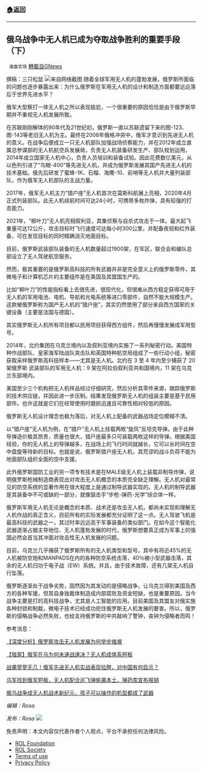 ###  [:house:返回](README.md)
---


## 俄乌战争中无人机已成为夺取战争胜利的重要手段（下）
` 澳喜农场` [轉載自GNews](https://gnews.org/zh-hans/2454561/)

撰稿：三只松鼠
 ![](https://assets.gnews.org/wp-content/uploads/2022/05/3-9.png)来自网络截图 
随着全球军用无人机的蓬勃发展，俄罗斯所面临的问题也逐步暴露出来：为什么俄罗斯在军用无人机的设计和制造方面都要远远落后于世界先进水平？
 
俄军大型察打一体无人机之所以表现尴尬，一个很重要的原因恰恰是由于俄罗斯早期并不重视无人机发展所致。
 
在苏联刚刚解体的90年代及21世纪初，俄罗斯一直以苏联遗留下来的图-123、图-143等老旧无人机为主。最终在2008年俄格冲突中，俄军才意识到先进无人机的意义。在战争后便成立一只无人机部队加强战场侦察能力，并在2012年成立直属总参谋部的无人机航空兵发展局，负责无人机装备研发生产、部队规划运用，2014年成立国家无人机中心，负责人员培训和装备试验。因此花费数亿美元，从以色列引进了“鸟眼-400”等先进无人机，并成为俄罗斯发展其国产先进无人机的技术基础。俄先后研发了蜜蜂-1K、石榴、海鹰-10、前哨等无人机并大量列装部队，作为俄军无人机部队的主战力量。
 
2017年，俄军无人机主力“猎户座”无人机首次在莫斯科航展上亮相，2020年4月正式列装部队。此无人机续航时间可达24小时，可携带多枚炸弹，具有较强的打击能力。
 
2021年，“柳叶刀”无人机亮相叙利亚，其集侦察与自杀式攻击于一体。最大起飞重量可达12公斤，攻击目标时飞行速度可达每小时300公里，并配备夜视和红外装备，可在发现目标的同时精确消灭地面目标。
 
目前，俄罗斯武装部队装备的无人机数量超过1900架，在军区，联合会和编队总部设立了无人驾驶航空服务。
 
然而，极其重要的是俄罗斯高科技的所有武器并非是完全意义上的俄罗斯零件，其微电子和计算机芯片的主要组件是在美国及其盟国生产的。
 
比如“柳叶刀”的性能指标看上去很先进，很现代化，但很难从西方稳定获得可用于无人机的军用电池、电机、导航和光电系统等进口零部件，自然不能大规模生产。这款被俄罗斯称为国产无人机的“猎户座”，其实仍然使用了部分来自西方国家的关键设备（主要是法国与德国）。
 
其实俄罗斯无人机所有项目都以民用项目获得西方组件，然后再慢慢发展成军用型号。
 
2014年，北约集团在乌克兰境内以及叙利亚境内实施了一系列秘密行动。美国特种作战部队、皇家海军陆战队突击队和英国特种航空局组成了一些行动小组，秘密获取采样俄罗斯高科技样本——尤其是无人机。北约在 3 至 4 年内至少捕获了 20 架俄罗斯 武装部队的军用无人机：9 架在阿拉伯叙利亚共和国境内，11 架在乌克兰东部境内。
 
美国至少三个机构把无人机样品经过仔细研究，然后分析其零件来源，跟踪俄罗斯的技术供应链，并因此进一步压制。结果发现俄罗斯无人机的组装主要是基于民用部件。也许这就是它们在经常使用时磨损迅速且可靠性相对较低的原因。
 
俄罗斯无人机设计理念也极为落后，对无人机上配备的武器战场定位模糊不清。
 
以“猎户座”无人机为例，在“猎户”无人机上挂载两枚“旋风”反坦克导弹。由于此种导弹造价极其昂贵，质量也很大，猎户座最多只可装载两枚这样的导弹。根据美国经验，你的无人机上的导弹越多，在战场上的飞行时间就越长，它可以长时间在空中盘旋等待新的目标。也就是说，俄罗斯猎户座无人机，其荒谬的战斗负荷不能为地面部队组织全面的空中支援。
 
此外俄罗斯国防工业的另一项专有技术是在MALE级无人机上装载非制导炸弹，说明俄罗斯枪械制造商表现出对攻击无人机概念的本质完全缺乏理解。无人机对最常见的防空系统的显著作用在很大程度上是通过制导武器实现的。无人机的制导武器是其装备中不可或缺的一部分，就像狙击手“步枪-弹药-光学”综合体一样。
 
俄罗斯军用无人机无论是概念的本质、战术还是攻击无人机，都尚未实现和理解无人机作战的真正含义，目前所有的实际发展都充分证明了这一点。无人驾驶飞机是最高科技的武器之一，其过时率远远高于军事装备的类似部门。在如今这个智能化武器逐渐占据主导地位、无人机蓬勃发展的时代，俄罗斯想要真正成为军事上的强国必然会首当其冲面对攻击性无人机发展的问题。
 
目前，乌克兰几乎捕获了俄罗斯所有的无人机类型和型号。其中有将近45%的无人机被防空炮和MANPADS在内的各种防空系统击落，40％被小型武器击落，其余的无人机归功于电子战（EW）系统。并且，由于技术故障，还有几架无人机自行坠落。
 
俄罗斯逐渐处于战争劣势，固然因为其发动的是侵略战争，让乌克兰得到美国及西方的各种军援，但其自身独裁体制造成内部腐败及资金短缺，也是重要原因。当今战争主要是打的高科技战争，尤其是人工智能的应用。目前美国及其盟友对俄实施各种封锁和制裁，微电子技术已经成功扼住俄罗斯无人机发展的要害。所以，俄罗斯的侵略战争必然失败，也给支持俄罗斯的中共敲响了警钟，丧钟为侵略者而鸣！
 
参考消息：
 
[【深度分析】俄罗斯攻击无人机发展为何举步维艰](https://www.aisoutu.com/a/1583524)
 
[【独家】俄军在乌为何未速战速决？无人机成体系短板](https://mil.news.sina.com.cn/zhengming/2022-04-22/doc-imcwipii5794230.shtml?wm=vt)
 
[战果寥寥无几！俄军先进无人机实战表现拉胯，对中国有何启示？](https://www.sohu.com/a/539255419_335714)
 
[乌军找到俄军短板，无人机配合巡飞弹偷袭本土，弹药库宣布报销](https://new.qq.com/omn/20220429/20220429A09SVG00.html3)
 
[俄乌战争成无人机战术新纪元，孩子可以操作的机型都成了武器](https://www.caus.com/detail/55018)
 
*编辑：Rosa*
 
*发布：Rosa*
 ![](https://assets.gnews.org/wp-content/uploads/2022/05/HA.jpg) 

免责声明：本文内容仅代表作者个人观点，平台不承担任何法律风险。
  
- [ROL Foundation](https://rolfoundation.org/)
- [ROL Society](https://rolsociety.org/)
- [Terms of use](https://gnews.org/terms-of-use-3/)
- [Privacy Policy](https://gnews.org/privacy-policy/)
